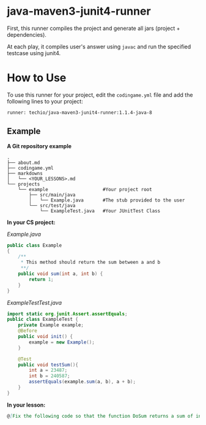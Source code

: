 # java-maven3-junit4-runner

First, this runner compiles the project and generate all jars (project + dependencies).

At each play, it compiles user's answer using `javac` and run the specified testcase using junit4.


# How to Use

To use this runner for your project, edit the `codingame.yml` file and add the following lines to your project:

    runner: techio/java-maven3-junit4-runner:1.1.4-java-8

## Example

**A Git repository example**

```
.
├── about.md
├── codingame.yml
├── markdowns
│   └── <YOUR_LESSONS>.md
└── projects
    └── example                    #Your project root
        ├── src/main/java
        │   └── Example.java       #The stub provided to the user
        └── src/test/java
            └── ExampleTest.java   #Your JUnitTest Class
```

**In your CS project:**

*Example.java*
```java
public class Example
{
	/**
	 * This method should return the sum between a and b
	 **/
	public void sum(int a, int b) {
	    return 1;
	}
}
```

*ExampleTestTest.java*
```java
import static org.junit.Assert.assertEquals;
public class ExampleTest {
	private Example example;
	@Before
	public void init() {
		example = new Example();
	}

	@Test
	public void testSum(){
		int a = 23487;
		int b = 240587;
		assertEquals(example.sum(a, b), a + b);
	}
}
```

**In your lesson:**
```md
@[Fix the following code so that the function DoSum returns a sum of integer]({"stubs": ["src/main/java/Example.java"],"command": "ExampleTest#testSum"})
```
